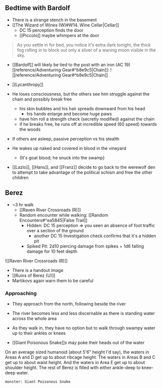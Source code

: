 ## Bedtime with Bardolf
- There is a strange stench in the basement
- [[The Wizard of Wines (W)#W14. Wine Cellar|Cellar]]
	- DC 15 perception finds the door
	- [[Piccolo]] maybe whimpers at the door

>As you settle in for bed, you notice it's extra dark tonight, the thick fog rolling in to block out only a sliver of a waning moon visible in the sky.

- [[Bardolf]] will likely be tied to the post with an iron (AC 19) [[reference/Adventuring Gear#^b8e9c5|Chain]]: ![[reference/Adventuring Gear#^b8e9c5|Chain]]
- [[Lycanthropy]]
- He loses consciousness, but the others see him struggle against the chain and possibly break free
	- his skin bubbles and his hair spreads downward from his head
		- his hands enlarge and become huge paws
	- have him roll a strength check (secretly modified) against the chain
	- if he breaks free, he runs off at incredible speed (60 speed) towards the woods
- If others are asleep, passive perception vs his stealth
- He wakes up naked and covered in blood in the vineyard
	- {It's goat blood; he snuck into the swamp}

- [[Lazlo]], [[Hans]], and [[Franz]] decide to go back to the werewolf den to attempt to take advantage of the political schism and free the other children

## Berez
- ~3 hr walk
	- [[Raven River Crossroads (R)]]
	- Random encounter while walking: [[Random Encounters#^ea5845|False Trail]]
		- Hidden: DC 15 perception => you seen an absence of foot traffic over a section of the ground
			- another DC 15 Investigation check confirms that it's a hidden pit
		- Spiked Pit: 2d10 piercing damage from spikes + 1d6 falling damage for 10 feet depth


![[Raven River Crossroads (R)]]

- There is a handout image
- [[Ruins of Berez (U)]]
- Martikovs again warn them to be careful

### Approaching
- They approach from the north, following beside the river
- The river becomes less and less discernable as there is standing water across the whole area
- As they walk in, they have no option but to walk through swampy water up to their ankles or knees

- [[Giant Poisonous Snake]]s may poke their heads out of the water

On an average sized humanoid (about 5'6" height I'd say), the waters in Areas A and D get up to about ribcage height. The waters in Areas B and C get up to about waist height. And the waters in Area E get up to about shoulder height. The rest of Berez is filled with either ankle-deep to knee-deep water.


```statblock
monster: Giant Poisonous Snake
```
